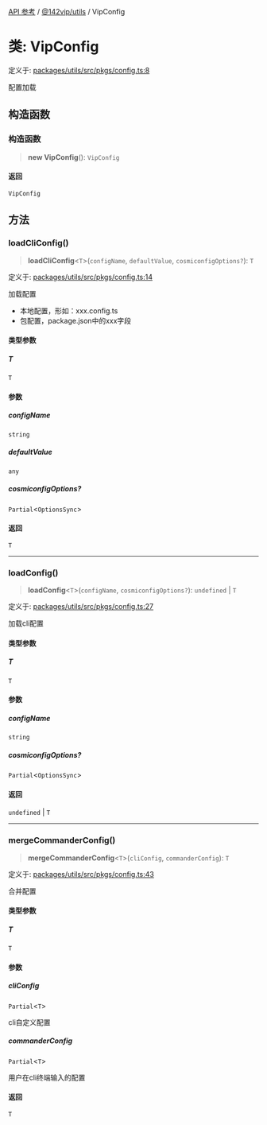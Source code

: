 [API 参考](../../../index.md) / [@142vip/utils](../index.md) / VipConfig

# 类: VipConfig

定义于: [packages/utils/src/pkgs/config.ts:8](https://github.com/142vip/core-x/blob/b6807ccf6c96718daee70c368eee9968a0b34d48/packages/utils/src/pkgs/config.ts#L8)

配置加载

## 构造函数

### 构造函数

> **new VipConfig**(): `VipConfig`

#### 返回

`VipConfig`

## 方法

### loadCliConfig()

> **loadCliConfig**\<`T`\>(`configName`, `defaultValue`, `cosmiconfigOptions?`): `T`

定义于: [packages/utils/src/pkgs/config.ts:14](https://github.com/142vip/core-x/blob/b6807ccf6c96718daee70c368eee9968a0b34d48/packages/utils/src/pkgs/config.ts#L14)

加载配置
- 本地配置，形如：xxx.config.ts
- 包配置，package.json中的xxx字段

#### 类型参数

##### T

`T`

#### 参数

##### configName

`string`

##### defaultValue

`any`

##### cosmiconfigOptions?

`Partial`\<`OptionsSync`\>

#### 返回

`T`

***

### loadConfig()

> **loadConfig**\<`T`\>(`configName`, `cosmiconfigOptions?`): `undefined` \| `T`

定义于: [packages/utils/src/pkgs/config.ts:27](https://github.com/142vip/core-x/blob/b6807ccf6c96718daee70c368eee9968a0b34d48/packages/utils/src/pkgs/config.ts#L27)

加载cli配置

#### 类型参数

##### T

`T`

#### 参数

##### configName

`string`

##### cosmiconfigOptions?

`Partial`\<`OptionsSync`\>

#### 返回

`undefined` \| `T`

***

### mergeCommanderConfig()

> **mergeCommanderConfig**\<`T`\>(`cliConfig`, `commanderConfig`): `T`

定义于: [packages/utils/src/pkgs/config.ts:43](https://github.com/142vip/core-x/blob/b6807ccf6c96718daee70c368eee9968a0b34d48/packages/utils/src/pkgs/config.ts#L43)

合并配置

#### 类型参数

##### T

`T`

#### 参数

##### cliConfig

`Partial`\<`T`\>

cli自定义配置

##### commanderConfig

`Partial`\<`T`\>

用户在cli终端输入的配置

#### 返回

`T`
